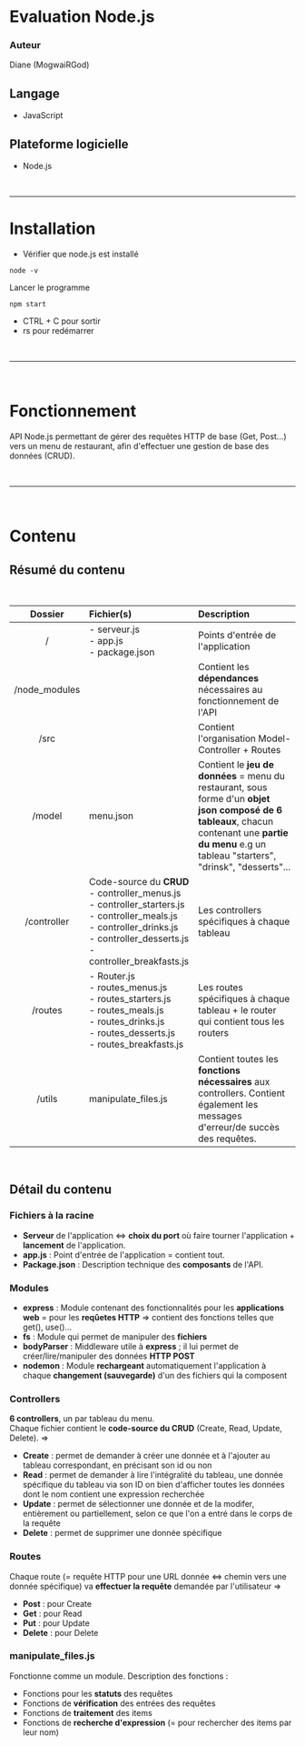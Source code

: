 Evaluation Node.js
===

### Auteur 
Diane (MogwaiRGod)  

## Langage  
* JavaScript  


## Plateforme logicielle
* Node.js  
<br>
<hr>

# Installation
* Vérifier que node.js est installé
```
node -v
```
Lancer le programme
```
npm start
```
* CTRL + C pour sortir  
* rs pour redémarrer

<br>
<hr>
<br>

# Fonctionnement
API Node.js permettant de gérer des requêtes HTTP de base (Get, Post...) vers un menu de restaurant, afin d'effectuer une gestion de base des données (CRUD).

<br>
<hr>
<br>  

# Contenu
Résumé du contenu
---

<br>

| Dossier | Fichier(s) | Description |
|:-------:|:----------------|:--------|
|/        |- serveur.js <br> - app.js <br> - package.json|Points d'entrée de l'application|
|/node_modules| |Contient les **dépendances** nécessaires au fonctionnement de l'API <br> |
|/src||Contient l'organisation Model-Controller + Routes|
|/model|menu.json|Contient le **jeu de données** = menu du restaurant, sous forme d'un **objet json composé de 6 tableaux**, chacun contenant une **partie du menu** e.g un tableau "starters", "drinsk", "desserts"...|
|/controller|Code-source du **CRUD** <br> - controller_menus.js <br> - controller_starters.js <br> - controller_meals.js <br> - controller_drinks.js <br> - controller_desserts.js <br> - controller_breakfasts.js <br> |Les controllers spécifiques à chaque tableau|
|/routes|- Router.js <br> - routes_menus.js <br> - routes_starters.js <br> - routes_meals.js <br> - routes_drinks.js <br> - routes_desserts.js <br> - routes_breakfasts.js <br> |Les routes spécifiques à chaque tableau + le router qui contient tous les routers|
|/utils|manipulate_files.js|Contient toutes les **fonctions nécessaires** aux controllers. Contient également les messages d'erreur/de succès des requêtes.|

<br>

Détail du contenu
---

### Fichiers à la racine
* **Serveur** de l'application <=> **choix du port** où faire tourner l'application + **lancement** de l'application. <br> 
* **app.js** : Point d'entrée de l'application = contient tout. <br> 
*  **Package.json** : Description technique des **composants** de l'API.

### Modules
* **express** : Module contenant des fonctionnalités pour les **applications web** = pour les **reqûetes HTTP** => contient des fonctions telles que get(), use()... <br>
* **fs** : Module qui permet de manipuler des **fichiers** <br>
* **bodyParser** : Middleware utile à **express** ; il lui permet de créer/lire/manipuler des données **HTTP POST** <br> 
* **nodemon** : Module **rechargeant** automatiquement l'application à chaque **changement (sauvegarde)** d'un des fichiers qui la composent

### Controllers
**6 controllers**, un par tableau du menu. <br>
Chaque fichier contient le **code-source du CRUD** (Create, Read, Update, Delete). =><br> 
* **Create** : permet de demander à créer une donnée et à l'ajouter au tableau correspondant, en précisant son id ou non
* **Read** : permet de demander à lire l'intégralité du tableau, une donnée spécifique du tableau via son ID on bien d'afficher toutes les données dont le nom contient une expression recherchée
* **Update** : permet de sélectionner une donnée et de la modifer, entièrement ou partiellement, selon ce que l'on a entré dans le corps de la requête
* **Delete** : permet de supprimer une donnée spécifique

### Routes
Chaque route (= requête HTTP pour une URL donnée <=> chemin vers une donnée spécifique) va **effectuer la requête** demandée par l'utilisateur =><br>
* **Post** : pour Create
* **Get** : pour Read
* **Put** : pour Update
* **Delete** : pour Delete  

### manipulate_files.js 
Fonctionne comme un module. Description des fonctions :
 * Fonctions pour les **statuts** des requêtes  
 * Fonctions de **vérification** des entrées des requêtes  
 * Fonctions de **traitement** des items  
 * Fonctions de **recherche d'expression** (= pour rechercher des items par leur nom)  
